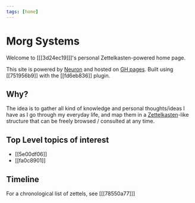 ```yaml
---
tags: [home]
---
```


# Morg Systems

Welcome to [[[3d24ec19]]]'s personal Zettelkasten-powered home page.

This site is powered by [Neuron](https://github.com/srid/neuron) and hosted on
 [GH pages](https://github.com/Morgawr/morg-zettel/tree/master). Built using
[[751956b9]] with the [[fd6eb836]] plugin.

## Why?

The idea is to gather all kind of knowledge and personal thoughts/ideas I have
as I go through my everyday life, and map them in a
[Zettelkasten](https://en.wikipedia.org/wiki/Zettelkasten)-like structure that
can be freely browsed / consulted at any time.

## Top Level topics of interest

 * [[5e00df06]]
 * [[fa0c8901]]

## Timeline

For a chronological list of zettels, see [[[78550a77]]]

